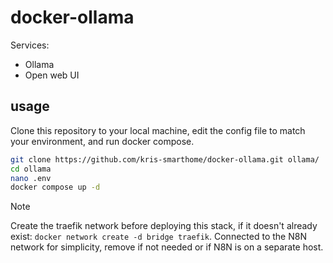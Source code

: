# docker-ollama

Services:
- Ollama
- Open web UI

## usage
Clone this repository to your local machine, edit the config file to match your environment, and run docker compose.

```bash
git clone https://github.com/kris-smarthome/docker-ollama.git ollama/
cd ollama
nano .env
docker compose up -d
```

> [!NOTE]
> Create the traefik network before deploying this stack, if it doesn't already exist: `docker network create -d bridge traefik`. 
> Connected to the N8N network for simplicity, remove if not needed or if N8N is on a separate host. 